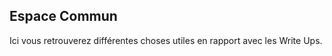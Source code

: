 Espace Commun
----------

Ici vous retrouverez différentes choses utiles en rapport avec les Write Ups.
